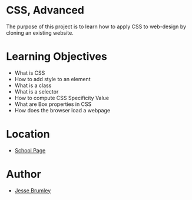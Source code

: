 # CSS, Advanced
The purpose of this project is to learn how to apply CSS to web-design by cloning an existing website.

# Learning Objectives
* What is CSS
* How to add style to an element
* What is a class
* What is a selector
* How to compute CSS Specificity Value
* What are Box properties in CSS
* How does the browser load a webpage

# Location
* [School Page](https://jessebrumley.github.io/atlas-web-development/css_advanced/)

# Author
* [Jesse Brumley](https://https://github.com/jessebrumley/)
